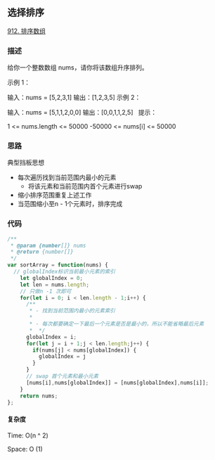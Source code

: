 ## 选择排序

[912. 排序数组](https://leetcode-cn.com/problems/sort-an-array/)

### 描述

给你一个整数数组 nums，请你将该数组升序排列。

示例 1：

输入：nums = [5,2,3,1]
输出：[1,2,3,5]
示例 2：

输入：nums = [5,1,1,2,0,0]
输出：[0,0,1,1,2,5]
 
提示：

1 <= nums.length <= 50000
-50000 <= nums[i] <= 50000

### 思路

典型挡板思想

- 每次遍历找到当前范围内最小的元素
    - 将该元素和当前范围内首个元素进行swap
- 缩小排序范围重复上述工作
- 当范围缩小至n - 1个元素时，排序完成
 
### 代码

```js
/**
 * @param {number[]} nums
 * @return {number[]}
 */
var sortArray = function(nums) {
  // globalIndex标识当前最小元素的索引
    let globalIndex = 0;
    let len = nums.length;
    // 只做n -1 次即可
    for(let i = 0; i < len.length - 1;i++) {
      /**
       * - 找到当前范围内最小的元素索引     
       * 
       * - 每次都要确定一下最后一个元素是否是最小的，所以不能省略最后元素
       *  */             
      globalIndex = i;
      for(let j = i + 1;j < len.length;j++) {
        if(nums[j] < nums[globalIndex]) {
          globalIndex = j
        }
      }
      // swap 首个元素和最小元素
      [nums[i],nums[globalIndex]] = [nums[globalIndex],nums[i]];
    }
    return nums;
};
```

#### 复杂度

Time: O(n ^ 2)

Space: O (1)
